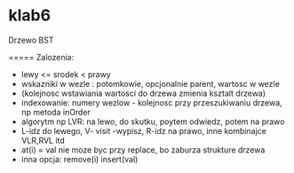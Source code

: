 klab6
=====

Drzewo BST


=====
Zalozenia:

 - lewy <= srodek < prawy
 - wskazniki w wezle : potomkowie, opcjonalnie parent, wartosc w wezle
 - (kolejnosc wstawiania wartosci do drzewa zmienia ksztalt drzewa)
 - indexowanie: numery wezlow - kolejnosc przy przeszukiwaniu drzewa, np metoda inOrder
 - algorytm np LVR: na lewo, do skutku, poytem odwiedz, potem na prawo
 - L-idz do lewego, V- visit -wypisz, R-idz na prawo, inne kombinajce VLR,RVL itd
 - at(i) = val nie moze byc przy replace, bo zaburza strukture drzewa
 - inna opcja: remove(i) insert(val)

